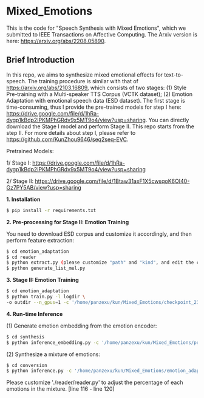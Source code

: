 # Mixed_Emotions
This is the code for "Speech Synthesis with Mixed Emotions", which we submitted to IEEE Transactions on Affective Computing. The Arxiv version is here: https://arxiv.org/abs/2208.05890.

## Brief Introduction
In this repo, we aims to synthesize mixed emotional effects for text-to-speech. The training procedure is similar with that of https://arxiv.org/abs/2103.16809, which consists of two stages: (1) Style Pre-training with a Multi-speaker TTS Corpus (VCTK dataset); (2) Emotion Adaptation with emotional speech data (ESD dataset). The first stage is time-consuming, thus I provide the pre-trained models for step I here: https://drive.google.com/file/d/1hRa-dygp1kBdp2IPKMPhGRdv9x5MT9o4/view?usp=sharing. You can directly download the Stage I model and perform Stage II. This repo starts from the step II. For more details about step I, please refer to https://github.com/KunZhou9646/seq2seq-EVC.

Pretrained Models:

1/ Stage I: https://drive.google.com/file/d/1hRa-dygp1kBdp2IPKMPhGRdv9x5MT9o4/view?usp=sharing

2/ Stage II: https://drive.google.com/file/d/1Btaw31axF1X5cwsqoK6OI40-Gz7PY5AB/view?usp=sharing


**1. Installation**
```Bash
$ pip install -r requirements.txt
```
**2. Pre-processing for Stage II: Emotion Training**

You need to download ESD corpus and customize it accordingly, and then perform feature extraction:
```Bash
$ cd emotion_adaptation
$ cd reader
$ python extract.py (please customize "path" and "kind", and edit the codes for "spec" or "mel-spec")
$ python generate_list_mel.py
```

**3. Stage II: Emotion Training**
```Bash
$ cd emotion_adaptation
$ python train.py -l logdir \
-o outdir --n_gpus=1 -c '/home/panzexu/kun/Mixed_Emotions/checkpoint_234000'[PATH TO STAGE-I PRETRAINED MODELS] --warm_start
```
**4. Run-time Inference**

(1) Generate emotion embedding from the emotion encoder:
```Bash
$ cd synthesis
$ python inference_embedding.py -c '/home/panzexu/kun/Mixed_Emotions/pre-train_IS_0019/outdir_new/checkpoint_11200'[PATH TO STAGE-II PRETRAINED MODELS] --hparams speaker_A='Neutral',speaker_B='Happy',speaker_C='Sad',speaker_D='Angry',speaker_E='Surprise',training_list='/home/panzexu/kun/Mixed_Emotions/synthesis/reader/emotion_list_0019/testing_mel_list.txt',SC_kernel_size=1
```

(2) Synthesize a mixture of emotions:
```Bash
$ cd conversion
$ python inference.py -c '/home/panzexu/kun/Mixed_Emotions/emotion_adaptation/outdir/checkpoint_11200'[PATH TO STAGE-II PRETRAINED MODELS] --num 20 --hparams validation_list='/home/panzexu/kun/Mixed_Emotions/synthesis/reader/emotion_list_0019/evaluation_mel_list.txt',SC_kernel_size=1
```

Please customize './reader/reader.py' to adjust the percentage of each emotions in the mixture. [line 116 - line 120]
